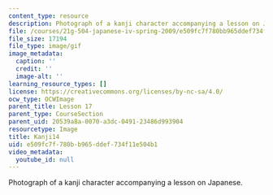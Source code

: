 ```yaml
---
content_type: resource
description: Photograph of a kanji character accompanying a lesson on Japanese.
file: /courses/21g-504-japanese-iv-spring-2009/e509fc7f780bb965ddef734f11e504b1_Kanji14.gif
file_size: 17194
file_type: image/gif
image_metadata:
  caption: ''
  credit: ''
  image-alt: ''
learning_resource_types: []
license: https://creativecommons.org/licenses/by-nc-sa/4.0/
ocw_type: OCWImage
parent_title: Lesson 17
parent_type: CourseSection
parent_uid: 20539a8a-0070-a3dc-0491-23486d993904
resourcetype: Image
title: Kanji14
uid: e509fc7f-780b-b965-ddef-734f11e504b1
video_metadata:
  youtube_id: null
---
```

Photograph of a kanji character accompanying a lesson on Japanese.